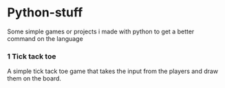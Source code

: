 # Python-stuff
Some simple games or projects i made with python to get a better command on the language
### 1 Tick tack toe 
A simple tick tack toe game that takes the input from the players and draw them on the board. 

